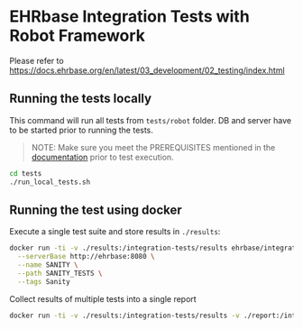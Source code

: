 # EHRbase Integration Tests with Robot Framework

Please refer to https://docs.ehrbase.org/en/latest/03_development/02_testing/index.html

## Running the tests locally

This command will run all tests from `tests/robot` folder.
DB and server have to be started prior to running the tests.

> NOTE: Make sure you meet the PREREQUISITES mentioned in the [documentation](https://docs.ehrbase.org/en/latest/03_development/02_testing/index.html) prior to test execution.

```bash
cd tests
./run_local_tests.sh
```

## Running the test using docker

Execute a single test suite and store results in `./results`: 
```bash
docker run -ti -v ./results:/integration-tests/results ehrbase/integration-tests:build runRobotTest \
  --serverBase http://ehrbase:8080 \
  --name SANITY \
  --path SANITY_TESTS \
  --tags Sanity 
```

Collect results of multiple tests into a single report
```bash
docker run -ti -v ./results:/integration-tests/results -v ./report:/integration-tests/report ehrbase/integration-tests:build collectRebotResults
```
